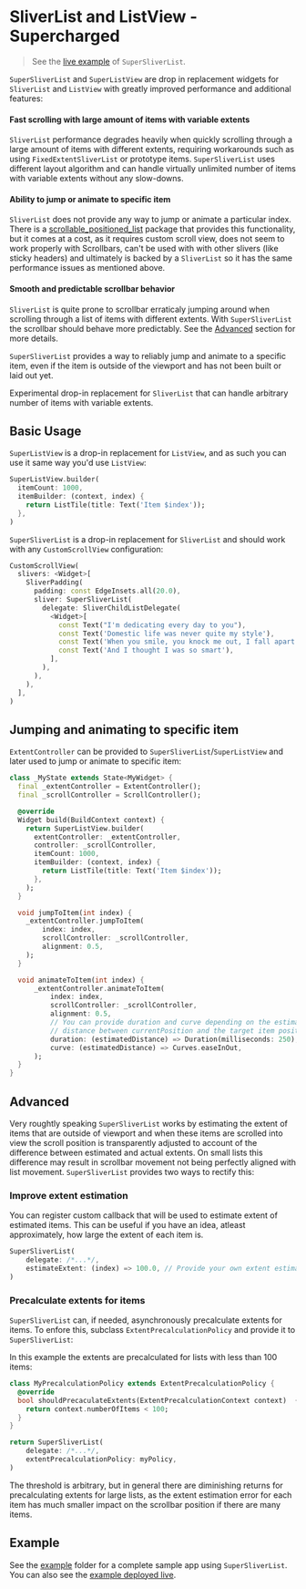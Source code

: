 # SliverList and ListView - Supercharged

> See the [live example](https://superlistapp.github.io/super_sliver_list/#/) of `SuperSliverList`.

`SuperSliverList` and `SuperListView` are drop in replacement widgets for `SliverList` and `ListView` with greatly improved performance and additional features:

#### Fast scrolling with large amount of items with variable extents

`SliverList` performance degrades heavily when quickly scrolling through a large amount of items with different extents, requiring workarounds such as using `FixedExtentSliverList` or prototype items. `SuperSliverList` uses different layout algorithm and can handle virtually unlimited number of items with variable extents without any slow-downs.

#### Ability to jump or animate to specific item

`SliverList` does not provide any way to jump or animate a particular index. There is a [scrollable_positioned_list](https://pub.dev/packages/scrollable_positioned_list) package that provides this functionality, but it comes at a cost, as it requires custom scroll view, does not seem to work properly with Scrollbars, can't be used with with other slivers (like sticky headers) and ultimately is backed by a `SliverList` so it has the same performance issues as mentioned above.

#### Smooth and predictable scrollbar behavior

`SliverList` is quite prone to scrollbar erraticaly jumping around when scrolling through a list of items with different extents. With `SuperSliverList` the scrollbar should behave more predictably. See the [Advanced](##advanced) section for more details.

`SuperSliverList` provides a way to reliably jump and animate to a specific item, even if the item is outside of the viewport and has not been built or laid out yet.

Experimental drop-in replacement for `SliverList` that can handle arbitrary number of items with variable extents.

## Basic Usage

`SuperListView` is a drop-in replacement for `ListView`, and as such you can use it same way you'd use `ListView`:

```dart
SuperListView.builder(
  itemCount: 1000,
  itemBuilder: (context, index) {
    return ListTile(title: Text('Item $index'));
  },
)
```

`SuperSliverList` is a drop-in replacement for `SliverList` and should work with any `CustomScrollView` configuration:
 ```dart
 CustomScrollView(
   slivers: <Widget>[
     SliverPadding(
       padding: const EdgeInsets.all(20.0),
       sliver: SuperSliverList(
         delegate: SliverChildListDelegate(
           <Widget>[
             const Text("I'm dedicating every day to you"),
             const Text('Domestic life was never quite my style'),
             const Text('When you smile, you knock me out, I fall apart'),
             const Text('And I thought I was so smart'),
           ],
         ),
       ),
     ),
   ],
 )
 ```

## Jumping and animating to specific item

`ExtentController` can be provided to `SuperSliverList`/`SuperListView` and later used to jump or animate to specific item:

```dart
class _MyState extends State<MyWidget> {
  final _extentController = ExtentController();
  final _scrollController = ScrollController();

  @override
  Widget build(BuildContext context) {
    return SuperListView.builder(
      extentController: _extentController,
      controller: _scrollController,
      itemCount: 1000,
      itemBuilder: (context, index) {
        return ListTile(title: Text('Item $index'));
      },
    );
  }

  void jumpToItem(int index) {
    _extentController.jumpToItem(
        index: index,
        scrollController: _scrollController,
        alignment: 0.5,
    );
  }

  void animateToItem(int index) {
      _extentController.animateToItem(
          index: index,
          scrollController: _scrollController,
          alignment: 0.5,
          // You can provide duration and curve depending on the estimated
          // distance between currentPosition and the target item position.
          duration: (estimatedDistance) => Duration(milliseconds: 250),
          curve: (estimatedDistance) => Curves.easeInOut,
      );
  }
}

```

## Advanced

Very roughtly speaking `SuperSliverList` works by estimating the extent of items that are outside of viewport and when these items are scrolled into view the scroll position is transparently adjusted to account of the difference between estimated and actual extents. On small lists this difference may result in scrollbar movement not being perfectly aligned with list movement. `SuperSliverList` provides two ways to rectify this:

### Improve extent estimation

You can register custom callback that will be used to estimate extent of estimated items. This can be useful if you have an idea, atleast approximately, how large the extent of each item is.

```dart
SuperSliverList(
    delegate: /*...*/,
    estimateExtent: (index) => 100.0, // Provide your own extent estimation
)
```

### Precalculate extents for items

`SuperSliverList` can, if needed, asynchronously precalculate extents for items. To enfore this, subclass `ExtentPrecalculationPolicy` and provide it to `SuperSliverList`:

In this example the extents are precalculated for lists with less than 100 items:

```dart
class MyPrecalculationPolicy extends ExtentPrecalculationPolicy {
  @override
  bool shouldPrecaculateExtents(ExtentPrecalculationContext context)  {
    return context.numberOfItems < 100;
  }
}

return SuperSliverList(
    delegate: /*...*/,
    extentPrecalculationPolicy: myPolicy,
)
```

The threshold is arbitrary, but in general there are diminishing returns for precalculating extents for large lists, as the extent estimation error for each item has much smaller impact on the scrollbar position if there are many items.

## Example

See the [example](example) folder for a complete sample app using `SuperSliverList`. You can also see the [example deployed live](https://superlistapp.github.io/super_sliver_list/).
